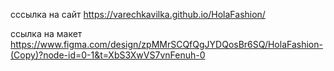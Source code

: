 сссылка на сайт https://varechkavilka.github.io/HolaFashion/


ссылка на макет https://www.figma.com/design/zpMMrSCQfQgJYDQosBr6SQ/HolaFashion-(Copy)?node-id=0-1&t=XbS3XwVS7vnFenuh-0
